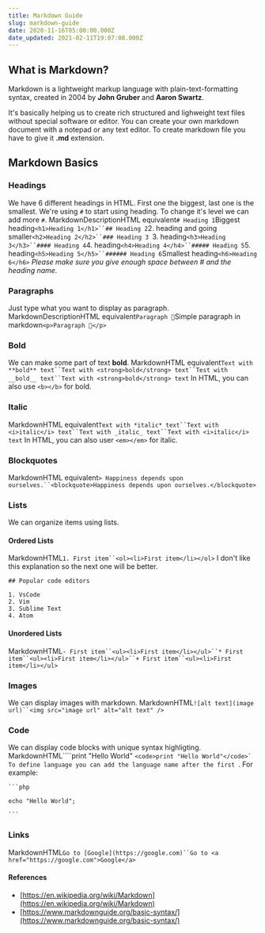 ```yaml
---
title: Markdown Guide
slug: markdown-guide
date: 2020-11-16T05:00:00.000Z
date_updated: 2021-02-11T19:07:08.000Z
---
```


## What is Markdown?

Markdown is a lightweight markup language with plain-text-formatting syntax, created in 2004 by **John Gruber** and **Aaron Swartz**.

It's basically helping us to create rich structured and lighweight text files without special software or editor. You can create your own markdown document with a notepad or any text editor. To create markdown file you have to give it **.md** extension.

## Markdown Basics

### Headings

We have 6 different headings in HTML. First one the biggest, last one is the smallest. We're using `#` to start using heading. To change it's level we can add more `#`.
MarkdownDescriptionHTML equivalent`# Heading 1`Biggest heading`<h1>Heading 1</h1>``## Heading 2`2. heading and going smaller`<h2>Heading 2</h2>``### Heading 3 `3. heading`<h3>Heading 3</h3>``#### Heading 4`4. heading`<h4>Heading 4</h4>``##### Heading 5`5. heading`<h5>Heading 5</h5>``###### Heading 6`Smallest heading`<h6>Heading 6</h6>`
*Please make sure you give enough space between # and the heading name.*

### Paragraphs

Just type what you want to display as paragraph.
MarkdownDescriptionHTML equivalent`Paragraph 🙂`Simple paragraph in markdown`<p>Paragraph 🙂</p>`
### Bold

We can make some part of text **bold**.
MarkdownHTML equivalent`Text with **bold** text``Text with <strong>bold</strong> text``Test with __bold__ text``Text with <strong>bold</strong> text`
In HTML, you can also use `<b></b>` for bold.

### Italic
MarkdownHTML equivalent`Text with *italic* text``Text with <i>italic</i> text``Text with _italic_ text``Text with <i>italic</i> text`
In HTML, you can also user `<em></em>` for italic.

### Blockquotes
MarkdownHTML equivalent`> Happiness depends upon ourselves.``<blockquote>Happiness depends upon ourselves.</blockquote>`
### Lists

We can organize items using lists.

#### Ordered Lists
MarkdownHTML`1. First item``<ol><li>First item</li></ol>`
I don't like this explanation so the next one will be better.

    ## Popular code editors
    
    1. VsCode
    2. Vim
    3. Sublime Text
    4. Atom
    

#### Unordered Lists
MarkdownHTML`- First item``<ul><li>First item</li></ul>``* First item``<ul><li>First item</li></ul>``+ First item``<ul><li>First item</li></ul>`
### Images

We can display images with markdown.
MarkdownHTML`![alt text](image url)``<img src="image url" alt="alt text" />`
### Code

We can display code blocks with unique syntax highligting.
MarkdownHTML````print "Hello World" `````<code>print "Hello World"</code>`
To define language you can add the language name after the first `````. For example:

    ```php
    
    echo "Hello World";
    
    ```
    

### Links
MarkdownHTML`Go to [Google](https://google.com)``Go to <a href="https://google.com">Google</a>`
#### References

- [https://en.wikipedia.org/wiki/Markdown](https://en.wikipedia.org/wiki/Markdown)
- [https://www.markdownguide.org/basic-syntax/](https://www.markdownguide.org/basic-syntax/)
